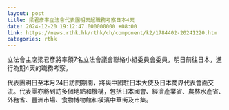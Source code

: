```yaml
---
layout: post
title: 梁君彥率立法會代表團明天起職務考察日本4天
date: 2024-12-20 19:12:47.000000000 +08:00
link: https://news.rthk.hk/rthk/ch/component/k2/1784402-20241220.htm
categories: rthk
---
```


立法會主席梁君彥將率領7名立法會議會聯絡小組委員會委員，明日前往日本，進行為期4天的職務考察。

代表團明日至本月24日訪問期間，將與中國駐日本大使及日本商界代表會面交流。代表團亦將到訪多個地點和機構，包括日本國會、經濟產業省、農林水產省、外務省、豐洲市場、食物博物館和橫濱中華街及市集。
